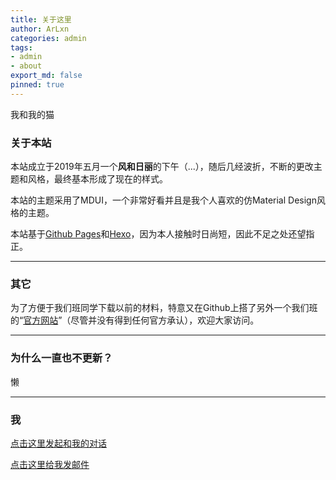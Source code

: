 ```yaml
---
title: 关于这里
author: ArLxn
categories: admin
tags: 
- admin
- about
export_md: false
pinned: true
---
```


我和我的猫

<!-- more -->

### 关于本站

本站成立于2019年五月一个**风和日丽**的下午（...），随后几经波折，不断的更改主题和风格，最终基本形成了现在的样式。

本站的主题采用了MDUI，一个非常好看并且是我个人喜欢的仿Material Design风格的主题。

本站基于[Github Pages](https://github.io)和[Hexo](https://hexo.io)，因为本人接触时日尚短，因此不足之处还望指正。

------

### 其它

为了方便于我们班同学下载以前的材料，特意又在Github上搭了另外一个我们班的“[官方网站](https://1701-Studio.github.io)”（尽管并没有得到任何官方承认），欢迎大家访问。

------

### 为什么一直也不更新？

懒

------

### 我

[点击这里发起和我的对话](http://wpa.qq.com/msgrd?v=3&uin=1762165046&site=qq&menu=yes)

[点击这里给我发邮件](mailto:LingXuanNing@Outlook.com)